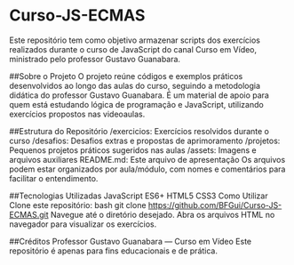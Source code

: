 # Curso-JS-ECMAS

Este repositório tem como objetivo armazenar scripts dos exercícios realizados durante o curso de JavaScript do canal Curso em Vídeo, ministrado pelo professor Gustavo Guanabara.

##Sobre o Projeto
O projeto reúne códigos e exemplos práticos desenvolvidos ao longo das aulas do curso, seguindo a metodologia didática do professor Gustavo Guanabara. É um material de apoio para quem está estudando lógica de programação e JavaScript, utilizando exercícios propostos nas videoaulas.

##Estrutura do Repositório
/exercicios: Exercícios resolvidos durante o curso
/desafios: Desafios extras e propostas de aprimoramento
/projetos: Pequenos projetos práticos sugeridos nas aulas
/assets: Imagens e arquivos auxiliares
README.md: Este arquivo de apresentação
Os arquivos podem estar organizados por aula/módulo, com nomes e comentários para facilitar o entendimento.

##Tecnologias Utilizadas
JavaScript ES6+
HTML5
CSS3
Como Utilizar
Clone este repositório:
bash
git clone https://github.com/BFGui/Curso-JS-ECMAS.git
Navegue até o diretório desejado.
Abra os arquivos HTML no navegador para visualizar os exercícios.

##Créditos
Professor Gustavo Guanabara — Curso em Vídeo
Este repositório é apenas para fins educacionais e de prática.

